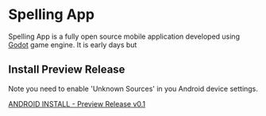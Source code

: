 # Spelling App

Spelling App is a fully open source mobile application developed using [Godot](https://godotengine.org) game engine.
It is early days but 

## Install Preview Release

Note you need to enable 'Unknown Sources' in you Android device settings.

[ANDROID INSTALL - Preview Release v0.1](https://github.com/suzenapp/spelling/releases/download/v0.1/spelling.apk)

